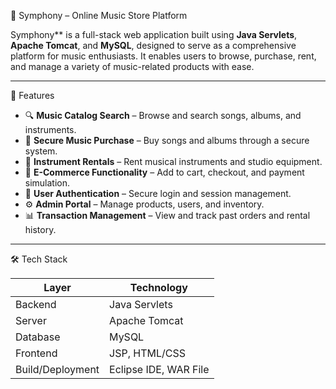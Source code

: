 🎵 Symphony – Online Music Store Platform

Symphony** is a full-stack web application built using **Java Servlets**, **Apache Tomcat**, and **MySQL**, designed to serve as a comprehensive platform for music enthusiasts. It enables users to browse, purchase, rent, and manage a variety of music-related products with ease.

---

 🚀 Features

- 🔍 **Music Catalog Search** – Browse and search songs, albums, and instruments.
- 💽 **Secure Music Purchase** – Buy songs and albums through a secure system.
- 🎻 **Instrument Rentals** – Rent musical instruments and studio equipment.
- 🛒 **E-Commerce Functionality** – Add to cart, checkout, and payment simulation.
- 🔐 **User Authentication** – Secure login and session management.
- ⚙️ **Admin Portal** – Manage products, users, and inventory.
- 📊 **Transaction Management** – View and track past orders and rental history.

---

 🛠️ Tech Stack

| Layer              | Technology           |
|-------------------|----------------------|
| Backend           | Java Servlets        |
| Server            | Apache Tomcat        |
| Database          | MySQL                |
| Frontend          | JSP, HTML/CSS        |
| Build/Deployment  | Eclipse IDE, WAR File |


